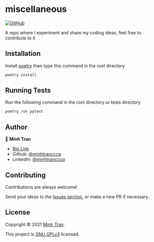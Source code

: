 
# miscellaneous

[![GitHub](https://img.shields.io/github/license/minhtrancccp/miscellaneous?style=for-the-badge)](https://github.com/minhtrancccp/miscellaneous/blob/master/COPYING)

A repo where I experiment and share my coding ideas, feel free to contribute to it

## Installation

Install [poetry](https://github.com/python-poetry/poetry#installation) then type this command in the root directory

```sh
poetry install
```

## Running Tests

Run the following command in the root directory or tests directory

```sh
poetry run pytest
```

## Author

👤 **Minh Tran**

- [Bio Link](https://minhtran.bio.link/)
- Github: [@minhtrancccp](https://github.com/minhtrancccp)
- LinkedIn: [@minhtrancccp](https://linkedin.com/in/minhtrancccp)

## Contributing

Contributions are always welcome!

Send your ideas to the [Issues section](https://github.com/minhtrancccp/miscellaneous/issues), or make a new PR if necessary.

## License

Copyright © 2021 [Minh Tran](https://github.com/minhtrancccp).

This project is [GNU GPLv3](https://github.com/minhtrancccp/miscellaneous/blob/master/COPYING) licensed.
